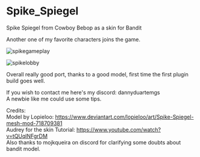 # Spike_Spiegel
Spike Spiegel from Cowboy Bebop as a skin for Bandit

Another one of my favorite characters joins the game. 

![spikegameplay](https://github.com/dannyduartemgs/Spike_Spiegel/assets/165226477/37c02da3-77d7-4ca9-adbe-6ee9705773cf)

![spikelobby](https://github.com/dannyduartemgs/Spike_Spiegel/assets/165226477/01905a6b-dab6-47b1-a06b-1aabb605ff19)

Overall really good port, thanks to a good model, first time the first plugin build goes well. 

If you wish to contact me here's my discord: dannyduartemgs <br />
A newbie like me could use some tips. 

Credits: <br />
Model by Lopieloo: https://www.deviantart.com/lopieloo/art/Spike-Spiegel-mesh-mod-718709381 <br />
Audrey for the skin Tutorial: https://www.youtube.com/watch?v=tQUqlNFgrDM <br />
Also thanks to mojkqueira on discord for clarifying some doubts about bandit model. <br />
